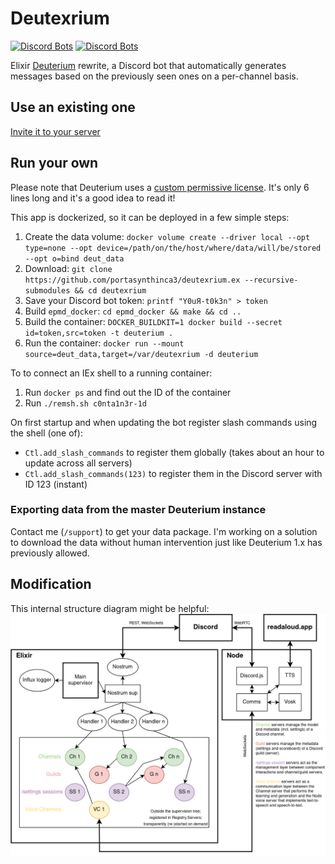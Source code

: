 # Deutexrium
[![Discord Bots](https://top.gg/api/widget/owner/733605243396554813.svg)](https://top.gg/bot/733605243396554813)
[![Discord Bots](https://top.gg/api/widget/status/733605243396554813.svg)](https://top.gg/bot/733605243396554813)

Elixir [Deuterium](https://github.com/portasynthinca3/deuterium) rewrite, a Discord bot that automatically generates messages based on the previously seen ones on a per-channel basis.

## Use an existing one
[Invite it to your server](https://discord.com/oauth2/authorize?client_id=733605243396554813&scope=bot%20applications.commands)

## Run your own
Please note that Deuterium uses a [custom permissive license](LICENSE.md). It's only 6 lines long and it's a good idea to read it!

This app is dockerized, so it can be deployed in a few simple steps:
  1. Create the data volume: `docker volume create --driver local --opt type=none --opt device=/path/on/the/host/where/data/will/be/stored --opt o=bind deut_data`
  2. Download: `git clone https://github.com/portasynthinca3/deutexrium.ex --recursive-submodules && cd deutexrium`
  3. Save your Discord bot token: `printf "Y0uЯ-t0k3n" > token`
  4. Build `epmd_docker`: `cd epmd_docker && make && cd ..`
  4. Build the container: `DOCKER_BUILDKIT=1 docker build --secret id=token,src=token -t deuterium .`
  5. Run the container: `docker run --mount source=deut_data,target=/var/deutexrium -d deuterium`

To to connect an IEx shell to a running container:
  1. Run `docker ps` and find out the ID of the container
  2. Run `./remsh.sh c0nta1n3r-1d`

On first startup and when updating the bot register slash commands using the shell (one of):
  * `Ctl.add_slash_commands` to register them globally (takes about an hour to update across all servers)
  * `Ctl.add_slash_commands(123)` to register them in the Discord server with ID 123 (instant)

### Exporting data from the master Deuterium instance
Contact me (`/support`) to get your data package. I'm working on a solution to download the data without human intervention just like Deuterium 1.x has previously allowed.

## Modification
This internal structure diagram might be helpful:\
![Internal structure](structure.png)
